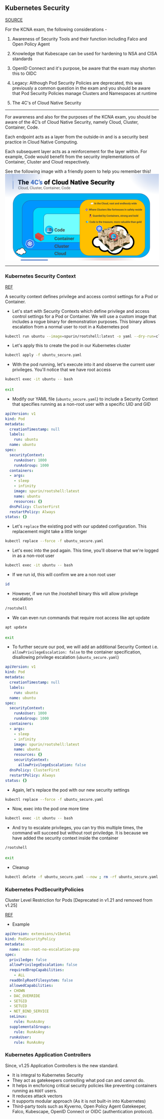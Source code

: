 ## Kubernetes Security

[SOURCE](https://kubernetes.io/docs/concepts/security/)

For the KCNA exam, the following considerations -

1. Awareness of Security Tools and their function including Falco and Open Policy Agent

2. Knowledge that Kubescape can be used for hardening to NSA and CISA standards

3. OpenID Connect and it's purpose, be aware that the exam may shorten this to OIDC

4. Legacy: Although Pod Security Policies are deprecated, this was previously a common question in the exam and you should be aware that Pod Security Policies manage Clusters and Namespaces at runtime

5. The 4C's of Cloud Native Security

** ** 

For awareness and also for the purposes of the KCNA exam, you should be aware of the 4C’s of Cloud Native Security, namely Cloud, Cluster, Container, Code.

Each endpoint acts as a layer from the outside-in and is a security best practice in Cloud Native Computing.

Each subsequent layer acts as a reinforcement for the layer within. For example, Code would benefit from the security implementations of Container, Cluster and Cloud respectively.

See the following image with a friendly poem to help you remember this!
![The 4C's of Cloud Native Security](../Kubernetes%20Security%20-%20The%204C's%20of%20Cloud%20Native%20Security.png)

** **

### Kubernetes Security Context
[REF](https://kubernetes.io/docs/tasks/configure-pod-container/security-context/)

A security context defines privilege and access control settings for a Pod or Container. 

- Let's start with Security Contexts which define privilege and access control settings for a Pod or Container. We will use a custom image that includes a rogue binary for demonstration purposes. This binary allows escalation from a normal user to root in a Kubernetes pod
```bash
kubectl run ubuntu --image=spurin/rootshell:latest -o yaml --dry-run=client -- sleep infinity | tee ubuntu_secure.yaml
```


- Let's apply this to create the pod in our Kubernetes cluster
```bash
kubectl apply -f ubuntu_secure.yaml
```

- With the pod running, let's execute into it and observe the current user privileges. You'll notice that we have root access
```bash
kubectl exec -it ubuntu -- bash

exit
```

- Modify our YAML file (`ubuntu_secure.yaml`) to include a Security Context that specifies running as a non-root user with a specific UID and GID
```yaml
apiVersion: v1
kind: Pod
metadata:
  creationTimestamp: null
  labels:
    run: ubuntu
  name: ubuntu
spec:
  securityContext:
    runAsUser: 1000
    runAsGroup: 1000
  containers:
  - args:
    - sleep
    - infinity
    image: spurin/rootshell:latest
    name: ubuntu
    resources: {}
  dnsPolicy: ClusterFirst
  restartPolicy: Always
status: {}
```

- Let's `replace` the existing pod with our updated configuration. This replacement might take a little longer
```bash
kubectl replace --force -f ubuntu_secure.yaml
```

- Let's exec into the pod again. This time, you'll observe that we're logged in as a non-root user
```bash
kubectl exec -it ubuntu -- bash
```

- If we run id, this will confirm we are a non root user
```bash
id
```

- However, if we run the /rootshell binary this will allow privilege escalation
```bash
/rootshell
```

- We can even run commands that require root access like apt update
```bash
apt update

exit
```

- To further secure our pod, we will add an additional Security Context i.e. `allowPrivilegeEscalation: false` to the container specification, disallowing privilege escalation (`ubuntu_secure.yaml`)
```yaml
apiVersion: v1
kind: Pod
metadata:
  creationTimestamp: null
  labels:
    run: ubuntu
  name: ubuntu
spec:
  securityContext:
    runAsUser: 1000
    runAsGroup: 1000
  containers:
  - args:
    - sleep
    - infinity
    image: spurin/rootshell:latest
    name: ubuntu
    resources: {}
    securityContext:
      allowPrivilegeEscalation: false
  dnsPolicy: ClusterFirst
  restartPolicy: Always
status: {}
```

- Again, let's replace the pod with our new security settings
```bash
kubectl replace --force -f ubuntu_secure.yaml
```

- Now, exec into the pod one more time
```bash
kubectl exec -it ubuntu -- bash
```

- And try to escalate privileges, you can try this multiple times, the command will succeed but without root priviledge. It is because we have added the security context inside the container
```bash
/rootshell

exit
```

- Cleanup
```bash
kubectl delete -f ubuntu_secure.yaml --now ; rm -rf ubuntu_secure.yaml
```

### Kubernetes PodSecurityPolicies

Cluster Level Restriction for Pods [Deprecated in v1.21 and removed from v1.25]

[REF](https://kubernetes.io/docs/concepts/security/pod-security-policy/)

- Example
```yaml
apiVersion: extensions/v1beta1
kind: PodSecurityPolicy
metadata:
  name: non-root-no-escalation-psp
spec:
  priviledge: false
  allowPrivilegeEscalation: false
  requiredDropCapabilities: 
    - ALL
  readOnlyRootFilesystem: false
  allowedCapabilities:
  - CHOWN
  - DAC_OVERRIDE
  - SETGID
  - SETUID
  - NET_BIND_SERVICE
  seLinux:
    rule: RunAsAny
  supplementalGroups:
    rule: RunAsAny
  runAsUser:
    rule: RunAsAny
```

### Kubernetes Application Controllers

Since, v1.25 Application Controllers is the new standard. 
- It is integral to Kubernetes Security 
- They act as gatekeepers controlling what pod can and cannot do. 
- It helps in encforicng critical security policies like preventing containers running as `ROOT` users.
- It reduces attack vectors 
- It supports modular approach (As it is not built-in into Kubernetes)
- Third-party tools such as Kyverno, Open Policy Agent Gatekeeper, Falco, Kubescape, OpenID Connect or OIDC (authentication protocol). 

